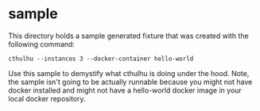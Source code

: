 # sample

This directory holds a sample generated fixture that was created with the
following command:

```
cthulhu --instances 3 --docker-container hello-world
```

Use this sample to demystify what cthulhu is doing under the hood. Note, the
sample isn't going to be actually runnable because you might not have docker
installed and might not have a hello-world docker image in your local docker
repository.
